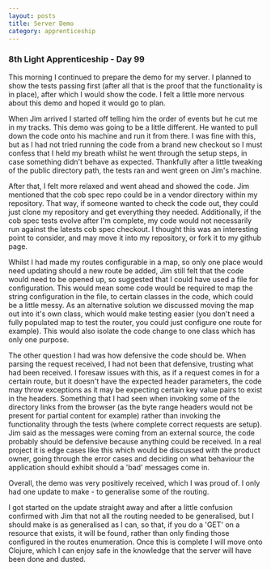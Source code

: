 ```yaml
---
layout: posts
title: Server Demo
category: apprenticeship
---
```

### 8th Light Apprenticeship - Day 99

This morning I continued to prepare the demo for my server. I planned to show the tests passing first (after all that is the proof that the functionality is in place), after which I would show the code. I felt a little more nervous about this demo and hoped it would go to plan. 

<!--break--> 

When Jim arrived I started off telling him the order of events but he cut me in my tracks. This demo was going to be a little different. He wanted to pull down the code onto his machine and run it from there. I was fine with this, but as I had not tried running the code from a brand new checkout so I must confess that I held my breath whilst he went through the setup steps, in case something didn't behave as expected. Thankfully after a little tweaking of the public directory path, the tests ran and went green on Jim's machine.

After that, I felt more relaxed and went ahead and showed the code. Jim mentioned that the cob spec repo could be in a vendor directory within my repository. That way, if someone wanted to check the code out, they could just clone my repository and get everything they needed. Additionally, if the cob spec tests evolve after I'm complete, my code would not necessarily run against the latests cob spec checkout. I thought this was an interesting point to consider, and may move it into my repository, or fork it to my github page.

Whilst I had made my routes configurable in a map, so only one place would need updating should a new route be added, Jim still felt that the code would need to be opened up, so suggested that I could have used a file for configuration. This would mean some code would be required to map the string configuration in the file, to certain classes in the code, which could be a little messy. As an alternative solution we discussed moving the map out into it's own class, which would make testing easier (you don't need a fully populated map to test the router, you could just configure one route for example). This would also isolate the code change to one class which has only one purpose.

The other question I had was how defensive the code should be. When parsing the request received, I had not been that defensive, trusting what had been received. I foresaw issues with this, as if a request comes in for a certain route, but it doesn't have the expected header parameters, the code may throw exceptions as it may be expecting certain key value pairs to exist in the headers. Something that I had seen when invoking some of the directory links from the browser (as the byte range headers would not be present for partial content for example) rather than invoking the functionality through the tests (where complete correct requests are setup). Jim said as the messages were coming from an external source, the code probably should be defensive because anything could be received. In a real project it is edge cases like this which would be discussed with the product owner, going through the error cases and deciding on what behaviour the application should exhibit should a 'bad' messages come in. 

Overall, the demo was very positively received, which I was proud of. I only had one update to make - to generalise some of the routing.

I got started on the update straight away and after a little confusion confirmed with Jim that not all the routing needed to be generalised, but I should make is as generalised as I can, so that, if you do a 'GET' on a resource that exists, it will be found, rather than only finding those configured in the routes enumeration. Once this is complete I will move onto Clojure, which I can enjoy safe in the knowledge that the server will have been done and dusted.
